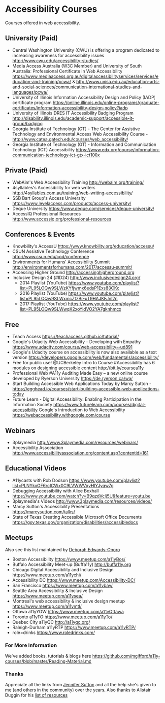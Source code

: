 # Accessibility Courses
Courses offered in web accessibility.


## University (Paid)
- Central Washington University (CWU) is offering a program dedicated to increasing awareness for accessibility issues  http://www.cwu.edu/accessibility-studies/
- Media Access Australia (W3C Member) and University of South Australia: Professional Certificate in Web Accessibility  https://www.mediaaccess.org.au/digitalaccessibilityservices/services/education-and-training/pcwa/ & http://www.unisa.edu.au/education-arts-and-social-sciences/communication-international-studies-and-languages/pcwa/
- University of Illinois Information Accessibility Design and Policy (IADP) certificate program  https://online.illinois.edu/online-programs/graduate-certificates/information-accessibility-design-policy?iadp
- University of Illinois DRES IT Accessibility Badging Program  http://disability.illinois.edu/academic-support/accessible-it-group/badging
- Georgia Institute of Technology (GT) - The Center for Assistive Technology and Environmental Access Web Accessibility Course - http://www.catea.gatech.edu/courses/web_accessibility/
- Georgia Institute of Technology (GT) - Information and Communication Technology (ICT) Accessibility https://www.edx.org/course/information-communication-technology-ict-gtx-ict100x


## Private (Paid)
- WebAim's Web Accessibility Training http://webaim.org/training/
- 4syllables's Accessibility for web writers http://4syllables.com.au/training/web-writing-accessibility/
- SSB Bart Group's Access University https://www.levelaccess.com/products/access-university/
- Deque University https://www.deque.com/services/deque-university/
- AccessIQ Professional Resources http://www.accessiq.org/professional-resources


## Conferences & Events
- Knowbility's AccessU https://www.knowbility.org/education/accessu/
- CSUN Assistive Technology Conference http://www.csun.edu/cod/conference
- Environments for Humans' Accessibility Summit http://environmentsforhumans.com/2017/accessu-summit/
- Accessing Higher Ground http://accessinghigherground.org 
- Inclusive Design 24 (#ID24) http://www.inclusivedesign24.org/
   - 2014 Playlist (YouTube) https://www.youtube.com/playlist?list=PL95LOQw9SLWzKYfjwmx6edsP1Exs83CKc
   - 2016 Playlist (YouTube) https://www.youtube.com/playlist?list=PL95LOQw9SLWxmcZtzBiFuT9HAJKFJnl2n
   - 2017 Playlist (YouTube) https://www.youtube.com/playlist?list=PL95LOQw9SLWwqX2xoYidVO2YA7gknhmcx


## Free
- Teach Access https://teachaccess.github.io/tutorial/
- Google's Udacity Web Accessibility - Developing with Empathy https://www.udacity.com/course/web-accessibility--ud891
- Google's Udacity course on accessibility is now also available as a text version https://developers.google.com/web/fundamentals/accessibility/
- Free for public use! @UCBerkeley Intro to Course #Accessibility has 6 modules on designing accessible content http://bit.ly/coursea11y
- Professional Web #A11y Auditing Made Easy – a new online course developed by Ryerson University https://de.ryerson.ca/wa/
- Start Building Accessible Web Applications Today by Marcy Sutton - https://egghead.io/courses/start-building-accessible-web-applications-today
- Future Learn - Digital Accessibility: Enabling Participation in the Information Society https://www.futurelearn.com/courses/digital-accessibility
Google's Introduction to Web Accessibility https://webaccessibility.withgoogle.com/course


## Webinars
- 3playmedia http://www.3playmedia.com/resources/webinars/
- Accessibility Association http://www.accessibilityassociation.org/content.asp?contentid=161


## Educational Videos
- A11ycasts with Rob Dodson https://www.youtube.com/playlist?list=PLNYkxOF6rcICWx0C9LVWWVqvHlYJyqw7g
- Debugging Accessibility with Alice Boxhall https://www.youtube.com/watch?v=B9qzdVcIj5U&feature=youtu.be
- 3playmedia's Videos http://www.3playmedia.com/resources/videos/
- Marcy Sutton's Accessibility Presentations https://marcysutton.com/talks/
- State of Texas Creating Accessible Microsoft Office Documents https://gov.texas.gov/organization/disabilities/accessibledocs


## Meetups
Also see this list maintained by [Deborah Edwards-Onoro](http://www.lireo.com/accessibility-inclusive-design-in-person-groups/)

- Boston Accessibility https://www.meetup.com/a11yBos/
- Buffalo Accessibility Meet-up (Buffa11y) http://buffa11y.org 
- Chicago Digital Accessibility and Inclusive Design https://www.meetup.com/a11ychi/
- Accessibility DC https://www.meetup.com/Accessibility-DC/
- San Francisco https://www.meetup.com/a11ybay/
- Seattle Area Accessibility & Inclusive Design https://www.meetup.com/a11ysea/
- Montreal's web accessibility & inclusive design meetup https://www.meetup.com/a11ymtl/
- Ottawa a11yYOW https://www.meetup.com/a11yOttawa
- Toronto a11yTO https://www.meetup.com/a11yTo/
- Quebec City a11yQC http://a11yqc.org/
- Raleigh-Durham a11yRTP https://www.meetup.com/a11yRTP/
- role=drinks https://www.roledrinks.com/


### For More Information
We've added books, tutorials & blogs here https://github.com/mgifford/a11y-courses/blob/master/Reading-Material.md


### Thanks
Appreciate all the links from [Jennifer Sutton](https://twitter.com/jsutt) and all the help she's given to me (and others in the community) over the years. Also thanks to Alistair Duggin for his [list of resources](https://github.com/alphagov/accessibility-guidance/wiki/resources)
